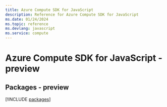 ```yaml
---
title: Azure Compute SDK for JavaScript
description: Reference for Azure Compute SDK for JavaScript
ms.date: 01/24/2024
ms.topic: reference
ms.devlang: javascript
ms.service: compute
---
```

# Azure Compute SDK for JavaScript - preview
## Packages - preview
[!INCLUDE [packages](compute-index.md)]